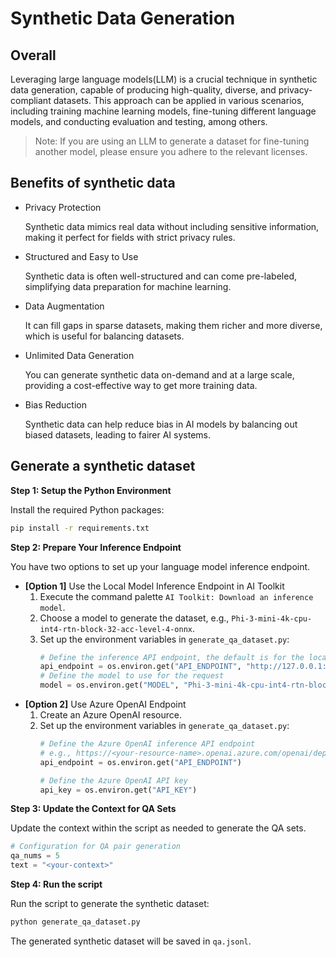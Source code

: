# Synthetic Data Generation
## Overall
Leveraging large language models(LLM) is a crucial technique in synthetic data generation, capable of producing high-quality, diverse, and privacy-compliant datasets. This approach can be applied in various scenarios, including training machine learning models, fine-tuning different language models, and conducting evaluation and testing, among others.

> Note: If you are using an LLM to generate a dataset for fine-tuning another model, please ensure you adhere to the relevant licenses.

## Benefits of synthetic data
- Privacy Protection

  Synthetic data mimics real data without including sensitive information, making it perfect for fields with strict privacy rules.

- Structured and Easy to Use

  Synthetic data is often well-structured and can come pre-labeled, simplifying data preparation for machine learning.

- Data Augmentation

  It can fill gaps in sparse datasets, making them richer and more diverse, which is useful for balancing datasets.

- Unlimited Data Generation

  You can generate synthetic data on-demand and at a large scale, providing a cost-effective way to get more training data.

- Bias Reduction

  Synthetic data can help reduce bias in AI models by balancing out biased datasets, leading to fairer AI systems.

## Generate a synthetic dataset
**Step 1: Setup the Python Environment**

Install the required Python packages:
```sh
pip install -r requirements.txt
```

**Step 2: Prepare Your Inference Endpoint**

You have two options to set up your language model inference endpoint.

- **[Option 1]** Use the Local Model Inference Endpoint in AI Toolkit
  1. Execute the command palette `AI Toolkit: Download an inference model`.
  2. Choose a model to generate the dataset, e.g., `Phi-3-mini-4k-cpu-int4-rtn-block-32-acc-level-4-onnx`.
  3. Set up the environment variables in `generate_qa_dataset.py`:
      ```python
      # Define the inference API endpoint, the default is for the local API in AI Toolkit
      api_endpoint = os.environ.get("API_ENDPOINT", "http://127.0.0.1:5272/v1/chat/completions") 
      # Define the model to use for the request
      model = os.environ.get("MODEL", "Phi-3-mini-4k-cpu-int4-rtn-block-32-acc-level-4-onnx")
      ```
- **[Option 2]** Use Azure OpenAI Endpoint
  1. Create an Azure OpenAI resource.
  2. Set up the environment variables in `generate_qa_dataset.py`:
      ```python
      # Define the Azure OpenAI inference API endpoint  
      # e.g., https://<your-resource-name>.openai.azure.com/openai/deployments/gpt-4o/chat/completions?api-version=2024-02-15-preview  
      api_endpoint = os.environ.get("API_ENDPOINT")  

      # Define the Azure OpenAI API key
      api_key = os.environ.get("API_KEY")  
      ```

**Step 3: Update the Context for QA Sets**

Update the context within the script as needed to generate the QA sets.

```python
# Configuration for QA pair generation
qa_nums = 5
text = "<your-context>"
```

**Step 4: Run the script**

Run the script to generate the synthetic dataset:

```sh
python generate_qa_dataset.py
```
The generated synthetic dataset will be saved in `qa.jsonl`.